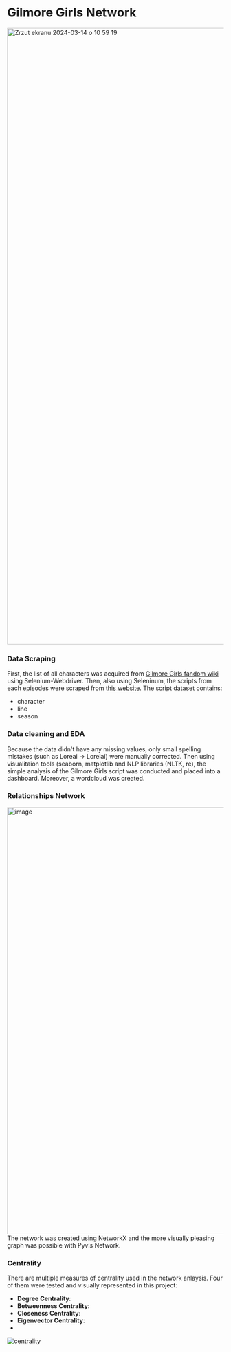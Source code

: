 # Gilmore Girls Network 
<img width="1435" alt="Zrzut ekranu 2024-03-14 o 10 59 19" src="https://github.com/juliakubisa/gilmore-girls-network/assets/79585810/69ee178f-b25d-4a77-b043-45e4a4df21bf">

### Data Scraping
First, the list of all characters was acquired from [Gilmore Girls fandom wiki](https://gilmoregirls.fandom.com) using Selenium-Webdriver. Then, also using Seleninum, the scripts from each episodes were scraped from [this website](https://transcripts.foreverdreaming.org/viewforum.php?f=22). The script dataset contains: 
- character
- line
- season

### Data cleaning and EDA 
Because the data didn't have any missing values, only small spelling mistakes (such as Loreai -> Lorelai) were manually corrected. Then using visualitaion tools (seaborn, matplotlib and NLP libraries (NLTK, re), the simple analysis of the Gilmore Girls script was conducted and placed into a dashboard. Moreover, a wordcloud was created. 

### Relationships Network
<img width="994" alt="image" src="https://user-images.githubusercontent.com/79585810/204050458-c819b4e1-7b95-4399-be10-816f4fe3a737.png">
The network was created using NetworkX and the more visually pleasing graph was possible with Pyvis Network.

### Centrality 
There are multiple measures of centrality used in the network anlaysis. Four of them were tested and visually represented in this project:
- **Degree Centrality**:
- **Betweenness Centrality**: 
- **Closeness Centrality**: 
- **Eigenvector Centrality**:
- 
![centrality](https://user-images.githubusercontent.com/79585810/204105959-64b0e040-4607-4ba7-88b5-1a1ea09b2f59.jpg)

